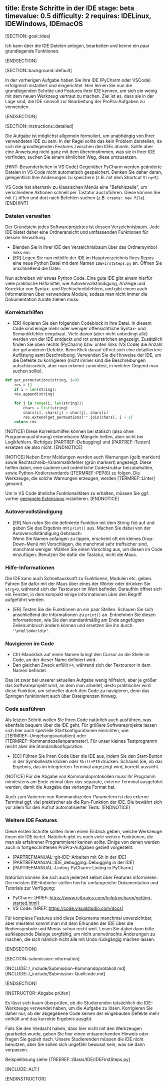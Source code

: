 title: Erste Schritte in der IDE
stage: beta
timevalue: 0.5
difficulty: 2
requires: IDELinux, IDEWindows, IDEmacOS
---

[SECTION::goal::idea]

Ich kann über die IDE Dateien anlegen, bearbeiten und kenne ein paar grundlegende Funktionen.

[ENDSECTION]

[SECTION::background::default]

In der vorherigen Aufgabe haben Sie Ihre IDE (PyCharm oder VSCode) erfolgreich 
installiert und eingerichtet. 
Hier lernen Sie nun die grundlegenden Schritte und Features ihrer IDE kennen, um sich ein wenig 
mit dem neuen Werkzeug vertraut zu machen. 
Ziel ist es, dass sie in der Lage sind, die IDE sinnvoll zur Bearbeitung der ProPra-Aufgaben zu 
verwenden.

[ENDSECTION]

[SECTION::instructions::detailed]

Die Aufgabe ist möglichst allgemein formuliert, um unabhängig von Ihrer verwendeten IDE zu sein. 
In der Regel sollte das kein Problem darstellen, da sich die grundlegenden Features zwischen 
den IDEs ähneln. 
Sollte aber eine Anweisung nicht ganz mit dem übereinstimmen, was sie in Ihrer IDE vorfinden, 
suchen Sie einem ähnlichen Weg, diese umzusetzen.

[HINT::Besonderheiten in VS Code]
Gegenüber PyCharm werden geänderte Dateien in VS Code nicht automatisch gespeichert. 
Denken Sie daher daran, gelegentlich Ihre Änderungen zu speichern (z.B. mit dem Shortcut `Strg+S`).

VS Code hat alternativ zu klassischen Menüs eine "Befehlszeile", um verschiedene Aktionen schnell 
per Tastatur auszuführen. 
Diese können Sie mit `F1` öffen und dort nach Befehlen suchen (z.B. `create: new file`).
[ENDHINT]


### Dateien verwalten

Der Grundstein jedes Softwareprojektes ist dessen Verzeichnisbaum. 
Jede IDE bietet daher eine Ordneransicht und umfassenden Funktionen für dessen Verwaltung.

- Blenden Sie in Ihrer IDE den Verzeichnisbaum über das Ordnersymbol links ein.
- [ER] Legen Sie nun mithilfe der IDE im Hauptverzeichnis Ihres Repos eine neue Python Datei mit 
  dem Namen `IDEFirstSteps.py` an. Öffnen Sie anschließend die Datei.

Nun schreiben wir etwas Python Code. Eine gute IDE gibt einem hierfür viele praktische 
Hilfsmittel, wie Autovervollständigung, Anzeige und Korrektur von Syntax- und Rechtschreibfehlern, 
und gibt einem auch Informationen über verwendete Module, sodass man nicht immer die 
Dokumentation zurate ziehen muss.


### Korrekturhilfen

- [ER] Kopieren Sie den folgenden Codeblock in Ihre Datei. 
  In diesem Code sind einige mehr oder weniger offensichtliche Syntax- und Semantikfehler eingebaut. 
  Viele davon (aber nicht unbedingt alle) werden von der IDE entdeckt und rot unterstrichen angezeigt. 
  Zusätzlich finden Sie oben rechts (PyCharm) bzw. 
  unten links (VS Code) die Anzahl der gefundenen Defekte. 
  Beim Klick darauf öffnet sich eine detailliertere Auflistung samt Beschreibung.
  Verwenden Sie die Hinweise der IDE, um die Defekte zu korrigieren (nicht immer sind die 
  Beschreibungen aufschlussreich, aber man erkennt zumindest, in welcher Gegend man suchen sollte).

```python
def get_permutations(string, i=0)
    res = []
    if i = len(string):
    res.append(string)

    for j in range(i, len(string)):
        chars = list(string)
        chars[i], chars[j] = char[j], chars[i]
        res.extend(get_permuations("".join(chars), i + 1)
    return res
```

[NOTICE]
Diese Korrekturhilfen können bei statisch (also ohne Programmausführung) erkennbaren Mängeln helfen, 
aber nicht bei Logikfehlern.
Richtiges [PARTREF::Debugging] und [PARTREF::Testen] ersetzen sie also nicht.
[ENDNOTICE]

[NOTICE]
Neben Error Meldungen werden auch Warnungen (gelb markiert) sowie 
Rechtschreib-/Grammatikfehler (grün markiert) angezeigt. 
Diese helfen dabei, eine saubere und ordentliche Codestruktur beizubehalten, sowie 
Python-Kodierstandards ([TERMREF::PEP8]) zu folgen. 
Die Werkzeuge, die solche Warnungen erzeugen, werden [TERMREF::Linter] genannt.

Um in VS Code ähnliche Funktionalitäten zu erhalten, müssen Sie ggf. vorher 
[geeignete Extensions](https://code.visualstudio.com/docs/python/linting) installieren.
[ENDNOTICE]


### Autovervollständigung

- [ER] Nun rufen Sie die definierte Funktion mit dem String `FUB` auf und geben Sie das Ergebnis 
  mit `print()` aus. 
  Machen Sie dabei von der Autovervollständigung Gebrauch:  
  Wenn Sie Namen anfangen zu tippen, erscheint oft ein kleines Drop-Down-Menü mit Vorschlägen,
  die manchmal sehr treffsicher sind, manchmal weniger. 
  Wählen Sie einen Vorschlag aus, um diesen im Code einzufügen.
  Benutzen Sie dafür die Tastatur, nicht die Maus.


### Hilfe-Informationen

Die IDE kann auch Schnellauskunft zu Funktionen, Modulen etc. geben. Fahren Sie dafür mit der 
Maus über eines der Wörter oder drücken Sie `Strg+Q`, während sich der Textcursor im Wort 
befindet. 
Daraufhin öffnet sich ein Fenster, in dem kompakt einige Informationen über den Begriff aufgeführt 
werden.

- [ER] Testen Sie die Funktionen an ein paar Stellen. 
  Schauen Sie sich anschließend die Informationen zu `print()` an. 
  Entnehmen Sie diesen Informationen, wie Sie den standardmäßig am Ende angefügten Zeilenumbruch 
  ändern können und ersetzen Sie ihn durch `"\nHelloWorld\n"`.


### Navigieren im Code

- Ctrl-Mausklick auf einen Namen bringt den Cursor an die Stelle im Code, an der dieser Name
  definiert wird. 
- Den gleichen Zweck erfüllt `F4`, während sich der Textcursor in dem Namen befindet.

Das ist zwar bei unserer aktuellen Aufgabe wenig hilfreich, aber je größer das 
Softwareprojekt wird, an dem man arbeitet, desto praktischer wird diese Funktion, um schneller 
durch den Code zu navigieren, denn das Springen funktioniert auch über Dateigrenzen hinweg.


### Code ausführen

Als letzten Schritt wollen Sie Ihren Code natürlich auch ausführen, was ebenfalls bequem über die 
IDE geht. 
Für größere Softwareprojekte lassen sich hier auch spezielle Startkonfigurationen 
einrichten, wie [TERMREF::Umgebungsvariablen] oder [TERMREF::Kommandozeilenparameter]. 
Für unser kleines Testprogramm reicht aber die Standardkonfiguration.

- [EC] Führen Sie Ihren Code über die IDE aus, indem Sie den Start-Button in der Symbolleiste klicken oder
  `Shift+F10` drücken.
  Schauen Sie, ob das Ergebnis, das im integrierten Terminal angezeigt wird, korrekt aussieht.

[NOTICE]
Für die Abgabe von Kommandoprotokollen muss Ihr Programm mindestens am Ende einmal über das 
separate, externe Terminal ausgeführt werden, damit die Ausgabe das verlangte Format hat.

Auch zum Variieren von Kommandozeilen-Parametern ist das externe Terminal ggf. viel praktischer
als die Run-Funktion der IDE. 
Die bewährt sich vor allem für den Aufruf automatisierter Tests.
[ENDNOTICE]


### Weitere IDE Features

Diese ersten Schritte sollten ihnen einen Einblick geben, welche Werkzeuge ihnen die IDE bietet. 
Natürlich gibt es noch viele weitere Funktionen, die man als erfahrener Programmierer kennen 
sollte. 
Einige von denen werden auch in fortgeschrittenen ProPra-Aufgaben gezielt vorgestellt:

- [PARTREFMANUAL::git-IDE::Arbeiten mit Git in der IDE]
- [PARTREFMANUAL::IDE_debugging::Debugging in der IDE]
- [PARTREFMANUAL::Linting-PyCharm::Linting in PyCharm]
<!-- TODO_3: weitere Aufgaben auflisten, die IDE Features behandeln -->

Natürlich können Sie sich auch jederzeit selbst über Features informieren. Die meisten IDE-Anbieter 
stellen hierfür umfangreiche Dokumentation und Tutorials zur Verfügung:

- PyCharm: [HREF::https://www.jetbrains.com/help/pycharm/getting-started.html]
- VS Code: [HREF::https://code.visualstudio.com/docs]

Für komplexe Features sind diese Dokumente manchmal unverzichtbar, aber meistens kommt man
mit dem Erkunden der IDE über die Bediensymbole und Menüs schon recht weit.
Lesen Sie dabei dann bitte aufklappende Dialoge sorgfältig, um nicht unerwünschte Änderungen
zu machen, die sich nämlich nicht alle mit Undo rückgängig machen lassen. 

[ENDSECTION]

[SECTION::submission::information]

[INCLUDE::/_include/Submission-Kommandoprotokoll.md]
[INCLUDE::/_include/Submission-Quellcode.md]

[ENDSECTION]

[INSTRUCTOR::Abgabe prüfen]

Es lässt sich kaum überprüfen, ob die Studierenden tatsächlich die IDE-Werkzeuge verwendet haben,
um die Aufgabe zu lösen. 
Korrigieren Sie daher nur, ob der abgegebene Code keinen der eingebauten Defekte mehr enthält und das 
korrekte Ergebnis ausgibt.

Falls Sie den Verdacht haben, dass hier nicht mit den Werkzeugen gearbeitet wurde, geben Sie 
hier einen entsprechenden Hinweis oder fragen Sie gezielt nach.
Unsere Studierenden müssen die IDE nicht benutzen, aber Sie sollen sich ungefähr bewusst sein,
was sie dann verpassen.

Beispiellösung siehe [TREEREF::/Basis/IDE/IDEFirstSteps.py]

[INCLUDE::ALT:]

[ENDINSTRUCTOR]
